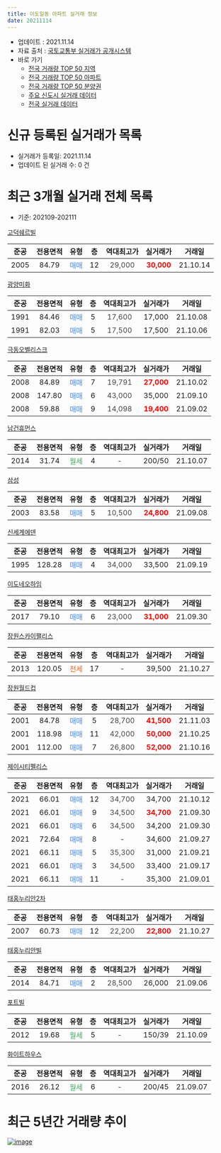 ```yaml
---
title: 이도일동 아파트 실거래 정보
date: 20211114
---
```


* 업데이트 : 2021.11.14
* 자료 출처 : [국토교통부 실거래가 공개시스템](http://rt.molit.go.kr)
* 바로 가기
    * [전국 거래량 TOP 50 지역](https://apt-info.github.io/apt-trade-info/tr)
    * [전국 거래량 TOP 50 아파트](https://apt-info.github.io/apt-trade-info/ta)
    * [전국 거래량 TOP 50 분양권](https://apt-info.github.io/apt-trade-info/tb)
    * [주요 신도시 실거래 데이터](https://apt-info.github.io/apt-trade-info/newtown)
    * [전국 실거래 데이터](https://apt-info.github.io/apt-trade-info/all)



<script async src="https://pagead2.googlesyndication.com/pagead/js/adsbygoogle.js"></script>
<!-- 기본광고 -->
<ins class="adsbygoogle"
     style="display:block"
     data-ad-client="ca-pub-1142216861245946"
     data-ad-slot="4805727019"
     data-ad-format="auto"
     data-full-width-responsive="true"></ins>
<script>
     (adsbygoogle = window.adsbygoogle || []).push({});
</script>


# 신규 등록된 실거래가 목록

* 실거래가 등록일: 2021.11.14
* 업데이트 된 실거래 수: 0 건




<script async src="https://pagead2.googlesyndication.com/pagead/js/adsbygoogle.js"></script>
<!-- 기본광고 -->
<ins class="adsbygoogle"
     style="display:block"
     data-ad-client="ca-pub-1142216861245946"
     data-ad-slot="4805727019"
     data-ad-format="auto"
     data-full-width-responsive="true"></ins>
<script>
     (adsbygoogle = window.adsbygoogle || []).push({});
</script>


# 최근 3개월 실거래 전체 목록
* 기준: 202109-202111


[고덕쉐르빌](https://search.naver.com/search.naver?query=%EA%B3%A0%EB%8D%95%EC%89%90%EB%A5%B4%EB%B9%8C)

|준공|전용면적|유형|층|역대최고가|실거래가|거래일|
|:---:|:---:|:---:|:---:|:---:|:---:|:---:|
|2005|84.79|<span style="color:#4285F3">매매</span>|12|<span style="color:#444444">29,000</span>|<b><span style="color:#FF0000">30,000</span></b>|21.10.14|

[광양미화](https://search.naver.com/search.naver?query=%EA%B4%91%EC%96%91%EB%AF%B8%ED%99%94)

|준공|전용면적|유형|층|역대최고가|실거래가|거래일|
|:---:|:---:|:---:|:---:|:---:|:---:|:---:|
|1991|84.46|<span style="color:#4285F3">매매</span>|5|<span style="color:#444444">17,600</span>|17,000|21.10.08|
|1991|82.03|<span style="color:#4285F3">매매</span>|5|<span style="color:#444444">17,500</span>|17,500|21.10.06|

[극동오벨리스크](https://search.naver.com/search.naver?query=%EA%B7%B9%EB%8F%99%EC%98%A4%EB%B2%A8%EB%A6%AC%EC%8A%A4%ED%81%AC)

|준공|전용면적|유형|층|역대최고가|실거래가|거래일|
|:---:|:---:|:---:|:---:|:---:|:---:|:---:|
|2008|84.89|<span style="color:#4285F3">매매</span>|7|<span style="color:#444444">19,791</span>|<b><span style="color:#FF0000">27,000</span></b>|21.10.02|
|2008|147.80|<span style="color:#4285F3">매매</span>|6|<span style="color:#444444">43,000</span>|35,000|21.09.10|
|2008|59.88|<span style="color:#4285F3">매매</span>|9|<span style="color:#444444">14,098</span>|<b><span style="color:#FF0000">19,400</span></b>|21.09.02|

[남건휴먼스](https://search.naver.com/search.naver?query=%EB%82%A8%EA%B1%B4%ED%9C%B4%EB%A8%BC%EC%8A%A4)

|준공|전용면적|유형|층|역대최고가|실거래가|거래일|
|:---:|:---:|:---:|:---:|:---:|:---:|:---:|
|2014|31.74|<span style="color:#34A853">월세</span>|4|<span style="color:#444444">-</span>|200/50|21.10.07|

[삼성](https://search.naver.com/search.naver?query=%EC%82%BC%EC%84%B1)

|준공|전용면적|유형|층|역대최고가|실거래가|거래일|
|:---:|:---:|:---:|:---:|:---:|:---:|:---:|
|2003|83.58|<span style="color:#4285F3">매매</span>|5|<span style="color:#444444">10,500</span>|<b><span style="color:#FF0000">24,800</span></b>|21.09.08|

[신세계에덴](https://search.naver.com/search.naver?query=%EC%8B%A0%EC%84%B8%EA%B3%84%EC%97%90%EB%8D%B4)

|준공|전용면적|유형|층|역대최고가|실거래가|거래일|
|:---:|:---:|:---:|:---:|:---:|:---:|:---:|
|1995|128.28|<span style="color:#4285F3">매매</span>|4|<span style="color:#444444">34,000</span>|33,500|21.09.19|

[이도네오하임](https://search.naver.com/search.naver?query=%EC%9D%B4%EB%8F%84%EB%84%A4%EC%98%A4%ED%95%98%EC%9E%84)

|준공|전용면적|유형|층|역대최고가|실거래가|거래일|
|:---:|:---:|:---:|:---:|:---:|:---:|:---:|
|2017|79.10|<span style="color:#4285F3">매매</span>|6|<span style="color:#444444">23,000</span>|<b><span style="color:#FF0000">31,000</span></b>|21.09.30|

[장원스카이팰리스](https://search.naver.com/search.naver?query=%EC%9E%A5%EC%9B%90%EC%8A%A4%EC%B9%B4%EC%9D%B4%ED%8C%B0%EB%A6%AC%EC%8A%A4)

|준공|전용면적|유형|층|역대최고가|실거래가|거래일|
|:---:|:---:|:---:|:---:|:---:|:---:|:---:|
|2013|120.05|<span style="color:#FF5A00">전세</span>|17|<span style="color:#444444">-</span>|39,500|21.10.27|

[장원월드컵](https://search.naver.com/search.naver?query=%EC%9E%A5%EC%9B%90%EC%9B%94%EB%93%9C%EC%BB%B5)

|준공|전용면적|유형|층|역대최고가|실거래가|거래일|
|:---:|:---:|:---:|:---:|:---:|:---:|:---:|
|2001|84.78|<span style="color:#4285F3">매매</span>|5|<span style="color:#444444">28,700</span>|<b><span style="color:#FF0000">41,500</span></b>|21.11.03|
|2001|118.98|<span style="color:#4285F3">매매</span>|11|<span style="color:#444444">42,000</span>|<b><span style="color:#FF0000">50,000</span></b>|21.10.25|
|2001|112.00|<span style="color:#4285F3">매매</span>|7|<span style="color:#444444">26,800</span>|<b><span style="color:#FF0000">52,000</span></b>|21.10.16|

[제이시티펠리스](https://search.naver.com/search.naver?query=%EC%A0%9C%EC%9D%B4%EC%8B%9C%ED%8B%B0%ED%8E%A0%EB%A6%AC%EC%8A%A4)

|준공|전용면적|유형|층|역대최고가|실거래가|거래일|
|:---:|:---:|:---:|:---:|:---:|:---:|:---:|
|2021|66.01|<span style="color:#4285F3">매매</span>|12|<span style="color:#444444">34,700</span>|34,700|21.10.12|
|2021|66.01|<span style="color:#4285F3">매매</span>|9|<span style="color:#444444">34,500</span>|<b><span style="color:#FF0000">34,700</span></b>|21.09.30|
|2021|66.01|<span style="color:#4285F3">매매</span>|6|<span style="color:#444444">34,500</span>|34,200|21.09.30|
|2021|72.64|<span style="color:#4285F3">매매</span>|8|<span style="color:#444444">-</span>|34,600|21.09.27|
|2021|66.11|<span style="color:#4285F3">매매</span>|5|<span style="color:#444444">35,300</span>|31,000|21.09.21|
|2021|66.01|<span style="color:#4285F3">매매</span>|3|<span style="color:#444444">34,500</span>|33,400|21.09.17|
|2021|66.11|<span style="color:#4285F3">매매</span>|11|<span style="color:#444444">-</span>|35,300|21.09.01|

[태홍누리안2차](https://search.naver.com/search.naver?query=%ED%83%9C%ED%99%8D%EB%88%84%EB%A6%AC%EC%95%882%EC%B0%A8)

|준공|전용면적|유형|층|역대최고가|실거래가|거래일|
|:---:|:---:|:---:|:---:|:---:|:---:|:---:|
|2007|60.73|<span style="color:#4285F3">매매</span>|12|<span style="color:#444444">22,200</span>|<b><span style="color:#FF0000">22,800</span></b>|21.10.27|

[태홍누리안빌](https://search.naver.com/search.naver?query=%ED%83%9C%ED%99%8D%EB%88%84%EB%A6%AC%EC%95%88%EB%B9%8C)

|준공|전용면적|유형|층|역대최고가|실거래가|거래일|
|:---:|:---:|:---:|:---:|:---:|:---:|:---:|
|2014|84.71|<span style="color:#4285F3">매매</span>|2|<span style="color:#444444">28,500</span>|26,000|21.09.06|

[포트빌](https://search.naver.com/search.naver?query=%ED%8F%AC%ED%8A%B8%EB%B9%8C)

|준공|전용면적|유형|층|역대최고가|실거래가|거래일|
|:---:|:---:|:---:|:---:|:---:|:---:|:---:|
|2012|19.68|<span style="color:#34A853">월세</span>|5|<span style="color:#444444">-</span>|150/39|21.10.09|

[화이트하우스](https://search.naver.com/search.naver?query=%ED%99%94%EC%9D%B4%ED%8A%B8%ED%95%98%EC%9A%B0%EC%8A%A4)

|준공|전용면적|유형|층|역대최고가|실거래가|거래일|
|:---:|:---:|:---:|:---:|:---:|:---:|:---:|
|2016|26.12|<span style="color:#34A853">월세</span>|6|<span style="color:#444444">-</span>|200/45|21.09.07|



<script async src="https://pagead2.googlesyndication.com/pagead/js/adsbygoogle.js"></script>
<!-- 기본광고 -->
<ins class="adsbygoogle"
     style="display:block"
     data-ad-client="ca-pub-1142216861245946"
     data-ad-slot="4805727019"
     data-ad-format="auto"
     data-full-width-responsive="true"></ins>
<script>
     (adsbygoogle = window.adsbygoogle || []).push({});
</script>


# 최근 5년간 거래량 추이


<div style="width:100%;">
    <canvas id="deal_progress" height="200"></canvas>
</div>

<script>
new Chart(document.getElementById("deal_progress"), {
    type: 'line',
    data: {
        labels: ['16.01','16.02','16.03','16.04','16.05','16.06','16.07','16.09','16.10','16.11','16.12','17.01','17.02','17.03','17.04','17.05','17.06','17.08','17.09','17.10','17.11','17.12','18.01','18.02','18.03','18.04','18.05','18.06','18.07','18.08','18.09','18.10','18.11','18.12','19.01','19.02','19.03','19.04','19.05','19.06','19.07','19.08','19.09','19.10','19.11','19.12','20.01','20.02','20.03','20.04','20.05','20.06','20.07','20.08','20.09','20.10','20.11','20.12','21.01','21.02','21.03','21.04','21.05','21.06','21.07','21.08','21.09','21.10','21.11'],
        datasets: [{
            label: '매매/분양권',
            data: [1,2,3,2,0,4,3,1,1,27,20,5,1,3,1,4,3,5,2,2,1,6,1,5,1,2,3,4,2,4,1,1,3,8,4,1,2,0,2,3,0,3,2,4,4,7,2,1,4,2,0,3,4,2,1,3,6,3,2,0,6,3,2,5,5,7,12,8,1],
            borderColor: "rgba(66, 133, 243, 1)",
            backgroundColor: "rgba(66, 133, 243, 0.05)",
            borderWidth: 1,
            pointRadius: 0,
            fill: false,
            lineTension: 0
        },{
            label: '전/월세',
            data: [1,0,1,1,1,0,0,1,0,1,2,3,0,3,0,0,0,1,1,0,3,2,0,1,0,0,1,0,1,1,1,4,0,2,3,1,2,1,2,1,1,0,1,2,3,4,6,4,1,0,4,3,1,1,0,1,2,2,1,1,1,1,1,3,2,3,1,3,0],
            borderColor: "rgba(255, 90, 0, 1)",
            backgroundColor: "rgba(255, 90, 0, 0.05)",
            borderWidth: 1,
            pointRadius: 0,
            fill: false,
            lineTension: 0
        },{
            label: '합계',
            data: [2,2,4,3,1,4,3,2,1,28,22,8,1,6,1,4,3,6,3,2,4,8,1,6,1,2,4,4,3,5,2,5,3,10,7,2,4,1,4,4,1,3,3,6,7,11,8,5,5,2,4,6,5,3,1,4,8,5,3,1,7,4,3,8,7,10,13,11,1],
            borderColor: "rgba(0, 0, 0, 1)",
            backgroundColor: "rgba(0, 0, 0, 0.03)",
            borderWidth: 0.1,
            pointRadius: 0,
            fill: true,
            lineTension: 0
        }
        ]
    },
    options: {
        responsive: true,
        title: {
            display: false
        },
        tooltips: {
            mode: 'index',
            intersect: false
        },
        hover: {
            mode: 'nearest',
            intersect: true
        },
        scales: {
            xAxes: [{
                display: true,
                scaleLabel: {
                    display: true,
                    labelString: '년/월'
                }
            }],
            yAxes: [{
                display: true,
                ticks: {
                    suggestedMin: 0,
                },
                scaleLabel: {
                    display: true,
                    labelString: '실거래 수'
                }
            }]
        }
    }
});

</script>


[![image](https://apt-info.github.io/images/2020-01-03-apt-trade-info/1024x500.png)](https://play.google.com/store/apps/details?id=com.aptinfo.apttradeinfo)


